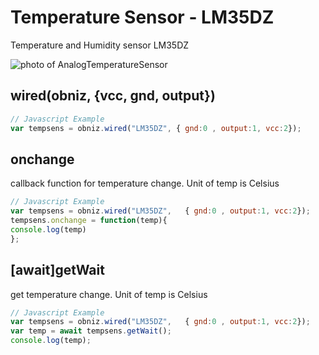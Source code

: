 # Temperature Sensor - LM35DZ
Temperature and Humidity sensor LM35DZ




![photo of AnalogTemperatureSensor](./wired.png)




## wired(obniz, {vcc, gnd, output})
```javascript
// Javascript Example
var tempsens = obniz.wired("LM35DZ", { gnd:0 , output:1, vcc:2});
```

## onchange
callback function for temperature change.
Unit of temp is Celsius

```javascript
// Javascript Example
var tempsens = obniz.wired("LM35DZ",   { gnd:0 , output:1, vcc:2});
tempsens.onchange = function(temp){
console.log(temp)
};
```

## [await]getWait
get temperature change.
Unit of temp is Celsius

```javascript
// Javascript Example
var tempsens = obniz.wired("LM35DZ",   { gnd:0 , output:1, vcc:2});
var temp = await tempsens.getWait();
console.log(temp);
```
 

